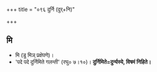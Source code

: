 +++
title = "०९६ दुर्नि (दुर्+नि)"

+++

## मि
- मि (डु मिञ् प्रक्षेपणे)।
- 'पदे पदे दुर्निमिते गलन्ती' (रघु० ७।१०)। **दुर्निमिते=दुर्न्यस्ये, विषमं निहिते।**
